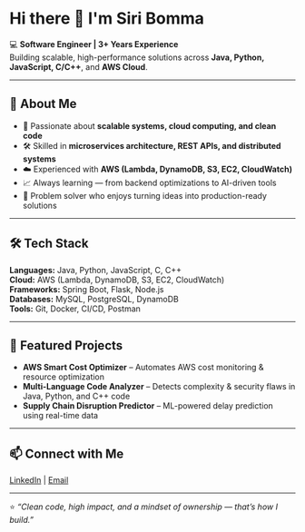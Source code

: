 # Hi there 👋 I'm Siri Bomma  

💻 **Software Engineer | 3+ Years Experience**  
Building scalable, high-performance solutions across **Java, Python, JavaScript, C/C++**, and **AWS Cloud**.  

---

## 🚀 About Me  
- 🌟 Passionate about **scalable systems, cloud computing, and clean code**  
- 🛠 Skilled in **microservices architecture, REST APIs, and distributed systems**  
- ☁️ Experienced with **AWS (Lambda, DynamoDB, S3, EC2, CloudWatch)**  
- 📈 Always learning — from backend optimizations to AI-driven tools  
- 🧩 Problem solver who enjoys turning ideas into production-ready solutions  

---

## 🛠 Tech Stack  
**Languages:** Java, Python, JavaScript, C, C++  
**Cloud:** AWS (Lambda, DynamoDB, S3, EC2, CloudWatch)  
**Frameworks:** Spring Boot, Flask, Node.js  
**Databases:** MySQL, PostgreSQL, DynamoDB  
**Tools:** Git, Docker, CI/CD, Postman  

---

## 📌 Featured Projects  
- **AWS Smart Cost Optimizer** – Automates AWS cost monitoring & resource optimization  
- **Multi-Language Code Analyzer** – Detects complexity & security flaws in Java, Python, and C++ code  
- **Supply Chain Disruption Predictor** – ML-powered delay prediction using real-time data  

---

## 📫 Connect with Me  
[LinkedIn](https://www.linkedin.com/in/siribomma/) | [Email](mailto:siribomma.dev@gmail.com)  

---

⭐️ _“Clean code, high impact, and a mindset of ownership — that’s how I build.”_  

